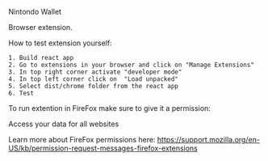 Nintondo Wallet

Browser extension.

How to test extension yourself:

    1. Build react app
    2. Go to extensions in your browser and click on "Manage Extensions"
    3. In top right corner activate "developer mode"
    4. In top left corner click on  "Load unpacked"
    5. Select dist/chrome folder from the react app
    6. Test


To run extention in FireFox make sure to give it a permission:

Access your data for all websites

Learn more about FireFox permissions here: https://support.mozilla.org/en-US/kb/permission-request-messages-firefox-extensions

